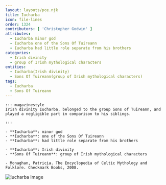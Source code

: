 ```yaml
---
layout: layouts/pce.njk
title: Iucharba
icon: file-lines
order: 1324
contributors: [ 'Christopher Godwin' ]
attributes:
  - Iucharba minor god
  - Iucharba one of the Sons Of Tuireann
  - Iucharba had little role separate from his brothers
categories:
  - Irish divinity
  - group of Irish mythological characters
entities:
  - Iucharba(Irish divinity)
  - Sons Of Tuireann(group of Irish mythological characters)
tags:
  - Iucharba
  - Sons Of Tuireann
---
```

``` tab [group1:Info]
::: magazinestyle
Irish divinity Iucharba, belonged to the group Sons of Tuireann, and played a negligible part in comparison to his siblings.

:::
```
``` tab [group1:Attributes]
- **Iucharba**: minor god
- **Iucharba**: one of the Sons Of Tuireann
- **Iucharba**: had little role separate from his brothers
```
``` tab [group1:Entities]
- **Iucharba**: Irish divinity
- **Sons Of Tuireann**: group of Irish mythological characters
```
``` tab [group1:Sources]
- Monaghan, Patricia. The Encyclopedia of Celtic Mythology and Folklore. Checkmark Books, 2008.
```
![Iucharba Image](https://upload.wikimedia.org/wikipedia/commons/5/5a/Brian_pig-skin_Millar.jpg)
